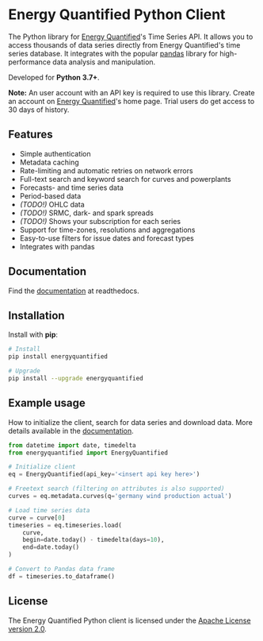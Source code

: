 # Energy Quantified Python Client

The Python library for [Energy Quantified](https://www.energyquantified.com)'s
Time Series API. It allows you to access thousands of data series directly from
Energy Quantified's time series database. It integrates with the popular
[pandas](https://pandas.pydata.org/docs/) library for high-performance data
analysis and manipulation.

Developed for **Python 3.7+**.

**Note:** An user account with an API key is required to use this library.
Create an account on [Energy Quantified](https://www.energyquantified.com)'s
home page. Trial users do get access to 30 days of history.

## Features

- Simple authentication
- Metadata caching
- Rate-limiting and automatic retries on network errors
- Full-text search and keyword search for curves and powerplants
- Forecasts- and time series data
- Period-based data
- *(TODO!)* OHLC data
- *(TODO!)* SRMC, dark- and spark spreads
- *(TODO!)* Shows your subscription for each series
- Support for time-zones, resolutions and aggregations
- Easy-to-use filters for issue dates and forecast types
- Integrates with pandas

## Documentation

Find the [documentation](https://energyquantified-python.readthedocs.io) at
readthedocs.

## Installation

Install with **pip**:

```bash
# Install
pip install energyquantified

# Upgrade
pip install --upgrade energyquantified
```

## Example usage

How to initialize the client, search for data series and download data.
More details available in the
[documentation](https://energyquantified-python.readthedocs.io).

```python
from datetime import date, timedelta
from energyquantified import EnergyQuantified

# Initialize client
eq = EnergyQuantified(api_key='<insert api key here>')

# Freetext search (filtering on attributes is also supported)
curves = eq.metadata.curves(q='germany wind production actual')

# Load time series data
curve = curve[0]
timeseries = eq.timeseries.load(
    curve,
    begin=date.today() - timedelta(days=10),
    end=date.today()
)

# Convert to Pandas data frame
df = timeseries.to_dataframe()
```

## License

The Energy Quantified Python client is licensed under the
[Apache License version 2.0](https://opensource.org/licenses/Apache-2.0).
